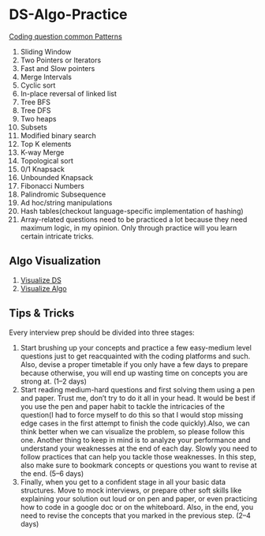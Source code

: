 # DS-Algo-Practice

[Coding question common Patterns](https://seanprashad.com/leetcode-patterns/)


1. Sliding Window
2. Two Pointers or Iterators
3. Fast and Slow pointers
4. Merge Intervals
5. Cyclic sort
6. In-place reversal of linked list
7. Tree BFS
8. Tree DFS
9. Two heaps
10. Subsets
11. Modified binary search
12. Top K elements
13. K-way Merge
14. Topological sort
15. 0/1 Knapsack
16. Unbounded Knapsack
17. Fibonacci Numbers
18. Palindromic Subsequence
19. Ad hoc/string manipulations
20. Hash tables(checkout language-specific implementation of hashing)
21. Array-related questions need to be practiced a lot because they need maximum logic, in my opinion. Only through practice will you learn certain intricate tricks.

## Algo Visualization ##

1. [Visualize DS](https://visualgo.net/en) <br/>
2. [Visualize Algo](https://algorithm-visualizer.org/) <br/>


## Tips & Tricks ##
Every interview prep should be divided into three stages:

1. Start brushing up your concepts and practice a few easy-medium level questions just to get reacquainted with the coding platforms and such. Also, devise a proper timetable if you only have a few days to prepare because otherwise, you will end up wasting time on concepts you are strong at. (1–2 days)
2. Start reading medium-hard questions and first solving them using a pen and paper. Trust me, don’t try to do it all in your head. It would be best if you use the pen and paper habit to tackle the intricacies of the question(I had to force myself to do this so that I would stop missing edge cases in the first attempt to finish the code quickly).Also, we can think better when we can visualize the problem, so please follow this one. Another thing to keep in mind is to analyze your performance and understand your weaknesses at the end of each day. Slowly you need to follow practices that can help you tackle those weaknesses. In this step, also make sure to bookmark concepts or questions you want to revise at the end. (5–6 days)
3. Finally, when you get to a confident stage in all your basic data structures. Move to mock interviews, or prepare other soft skills like explaining your solution out loud or on pen and paper, or even practicing how to code in a google doc or on the whiteboard. Also, in the end, you need to revise the concepts that you marked in the previous step. (2–4 days)










